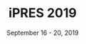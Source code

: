 ---
date: September 16 - 20, 2019
layout: ipres
location: Amsterdam, The Netherlands
parent: iPRES
proceedings_full: https://ipres2019.org/static/proceedings/iPRES2019.pdf
proceedings_ideals: ''
proceedings_osf: https://osf.io/6ern4/
proceedings_phaidra: https://phaidra.univie.ac.at/detail/o:1049636
session_recordings: ''
title: iPRES 2019
website: https://ipres2019.org/
website_mirror_ipres: ''
website_status: ''
year: 2019
has_children: true
---